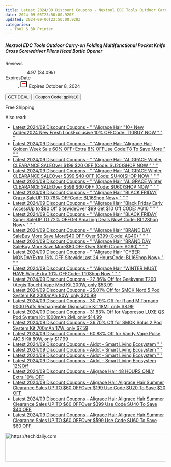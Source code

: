 ```yaml
---
title: Latest 2024/09 Discount Coupons - Nextool EDC Tools Outdoor Carry-On Folding Multifunctional Pocket Knife Cross Screwdriver Pliers Head Bottle Opener
date: 2024-09-05T23:50:00.920Z
updated: 2024-09-06T23:50:00.920Z
categories:
  - Tool & 3D Printer
---
```



<div class="max-w-4xl mx-auto grid grid-cols-1 lg:max-w-5xl lg:gap-x-20 lg:grid-cols-2">
  <div class="relative p-3 col-start-1 row-start-1 flex flex-col-reverse rounded-lg bg-gradient-to-t from-black/75 via-black/0 sm:bg-none sm:row-start-2 sm:p-0 lg:row-start-1">
    <h5 class="mt-1 text-lg font-semibold text-white sm:text-slate-900 md:text-2xl dark:sm:text-white">Nextool EDC Tools Outdoor Carry-on Folding Multifunctional Pocket Knife Cross Screwdriver Pliers Head Bottle Opener</h5>
  </div>
  
  <div class="col-start-1 col-end-3 row-start-1 grid gap-4 sm:mb-6 sm:grid-cols-4 lg:col-start-2 lg:row-span-6 lg:row-end-6 lg:mb-0 lg:gap-6">
    
  </div>
  <dl class="row-start-2 mt-4 flex items-center text-xs font-medium sm:row-start-3 sm:mt-1 md:mt-2.5 lg:row-start-2">
    <dt class="sr-only">Reviews</dt>
    <dd class="flex items-center text-indigo-600 dark:text-indigo-400">
      <svg width="24" height="24" fill="none" aria-hidden="true" class="mr-1 stroke-current dark:stroke-indigo-500">
        <path d="m12 5 2 5h5l-4 4 2.103 5L12 16l-5.103 3L9 14l-4-4h5l2-5Z" stroke-width="2" stroke-linecap="round" stroke-linejoin="round" />
      </svg>
      <span>4.97 <span class="font-normal text-slate-400">(34.09k)</span></span>
    </dd>
    <dt class="sr-only">ExpiresDate</dt>
    <dd class="flex items-center">
      <svg width="2" height="2" aria-hidden="true" fill="currentColor" class="mx-3 text-slate-300">
        <circle cx="1" cy="1" r="1" />
      </svg>
      <svg width="24" height="24" viewBox="0 0 24 24" fill="none" stroke="currentColor" stroke-width="2">
        <rect x="3" y="3" width="18" height="18" rx="2" fill="#fff" />
        <path d="M6 10L18 10" stroke="red" stroke-width="2" fill="none" />
        <path d="M10 6L10 18" stroke="#fff" stroke-width="2" fill="none" />
      </svg>
      Expires October 8, 2024    </dd>
  </dl>
  <div class="col-start-1 row-start-3 mt-4 self-center sm:col-start-2 sm:row-span-2 sm:row-start-2 sm:mt-0 lg:col-start-1 lg:row-start-3 lg:row-end-4 lg:mt-6">
    <button type="button" onClick="javascript:window.open(decodeURIComponent('https%3A%2F%2Fwww.shareasale.com%2Fu.cfm%3Fd%3D1118619%26m%3D97331%26u%3D4338022'), '_blank');void(0);" class="rounded-lg bg-red-600 px-3 py-2 text-sm font-medium leading-6 text-white">GET DEAL</button>
    <button type="button" onClick="javascript:window.open(decodeURIComponent('https%3A%2F%2Fwww.shareasale.com%2Fu.cfm%3Fd%3D1118619%26m%3D97331%26u%3D4338022'), '_blank');void(0);" class="border-dashed border-2 border-indigo-600 bg-green-100 text-sm leading-6 font-medium py-2 px-3 rounded-lg">Coupon Code: gplife10</button>
  </div>
  <p class="col-start-1 mt-4 text-sm leading-6 sm:col-span-2 lg:col-span-1 lg:row-start-4 lg:mt-6 dark:text-slate-400">
    Free Shipping 
  </p>
</div>
<span class="atpl-alsoreadstyle">Also read:</span>
<div><ul>
<li><a href="https://coupons.techidaily.com/coupon-1925454-app-19272-impact/"><u>Latest 2024/09 Discount Coupons - " "Aligrace Hair "10+ New Added2024 New Fresh LookExclusive 10% OFFCode: T10BUY NOW " " "</u></a></li>
<li><a href="https://coupons.techidaily.com/coupon-1821156-app-19272-impact/"><u>Latest 2024/09 Discount Coupons - " "Aligrace Hair "Aligrace Hair Golden Week Sale 60% OFF+Extra 8% OFFUse Code:T8 To Save More " " "</u></a></li>
<li><a href="https://coupons.techidaily.com/coupon-1938659-app-19272-impact/"><u>Latest 2024/09 Discount Coupons - " "Aligrace Hair "ALIGRACE Winter CLEARANCE SALEOver $199 $20 OFF (Code: SU20)SHOP NOW " " "</u></a></li>
<li><a href="https://coupons.techidaily.com/coupon-1938660-app-19272-impact/"><u>Latest 2024/09 Discount Coupons - " "Aligrace Hair "ALIGRACE Winter CLEARANCE SALEOver $399 $40 OFF (Code: SU40)SHOP NOW " " "</u></a></li>
<li><a href="https://coupons.techidaily.com/coupon-1938661-app-19272-impact/"><u>Latest 2024/09 Discount Coupons - " "Aligrace Hair "ALIGRACE Winter CLEARANCE SALEOver $599 $60 OFF (Code: SU60)SHOP NOW " " "</u></a></li>
<li><a href="https://coupons.techidaily.com/coupon-1885900-app-19272-impact/"><u>Latest 2024/09 Discount Coupons - " "Aligrace Hair "BLACK FRIDAY Crazy SaleUP TO 76% OFFCode: BL16Shop Now> " " "</u></a></li>
<li><a href="https://coupons.techidaily.com/coupon-1868452-app-19272-impact/"><u>Latest 2024/09 Discount Coupons - " "Aligrace Hair "Black Friday Early AccessUp to $80 Off SitewideOver $99 Get $10 Off CODE: AG10 " " "</u></a></li>
<li><a href="https://coupons.techidaily.com/coupon-1885987-app-19272-impact/"><u>Latest 2024/09 Discount Coupons - " "Aligrace Hair "BLACK FRIDAY Super SaleUP TO 72% OFFGet Amazing Deals Now! Code: BL12Shop Now> " " "</u></a></li>
<li><a href="https://coupons.techidaily.com/coupon-1868453-app-19272-impact/"><u>Latest 2024/09 Discount Coupons - " "Aligrace Hair "BRAND DAY SaleBuy More Save More$40 OFF Over $399 (Code: AG40) " " "</u></a></li>
<li><a href="https://coupons.techidaily.com/coupon-1868454-app-19272-impact/"><u>Latest 2024/09 Discount Coupons - " "Aligrace Hair "BRAND DAY SaleBuy More Save More$80 OFF Over $599 (Code: AG80) " " "</u></a></li>
<li><a href="https://coupons.techidaily.com/coupon-1885901-app-19272-impact/"><u>Latest 2024/09 Discount Coupons - " "Aligrace Hair "CYBER MONDAYExtra 16% OFF SitewideLast 24 HoursCode: BL16Shop Now> " " "</u></a></li>
<li><a href="https://coupons.techidaily.com/coupon-1896484-app-19272-impact/"><u>Latest 2024/09 Discount Coupons - " "Aligrace Hair "WINTER MUST HAVE WigsExtra 10% OFFCode: T10Shop Now " " "</u></a></li>
<li><a href="https://coupons.techidaily.com/coupon-931573-share-90958-sale/"><u>Latest 2024/09 Discount Coupons - 22.86% Off for Geekvape T200 (Aegis Touch) Vape Mod Kit 200W, only $53.99</u></a></li>
<li><a href="https://coupons.techidaily.com/coupon-922358-share-90958-sale/"><u>Latest 2024/09 Discount Coupons - 25.01% Off for SMOK Nord 5 Pod System Kit 2000mAh 80W, only $20.99</u></a></li>
<li><a href="https://coupons.techidaily.com/coupon-931576-share-90958-sale/"><u>Latest 2024/09 Discount Coupons - 30.79% Off for R and M Tornado 9000 Puffs Rechargeable Disposable Kit 18Ml, only $8.99</u></a></li>
<li><a href="https://coupons.techidaily.com/coupon-929358-share-90958-sale/"><u>Latest 2024/09 Discount Coupons - 31.83% Off for Vaporesso LUXE QS Pod System Kit 1000mAh 2Ml, only $14.99</u></a></li>
<li><a href="https://coupons.techidaily.com/coupon-921235-share-90958-sale/"><u>Latest 2024/09 Discount Coupons - 36.70% Off for SMOK Solus 2 Pod System Kit 700mAh 17W, only $7.59</u></a></li>
<li><a href="https://coupons.techidaily.com/coupon-928013-share-90958-sale/"><u>Latest 2024/09 Discount Coupons - 60.88% Off for Vandy Vape Pulse AIO.5 Kit 80W, only $17.99</u></a></li>
<li><a href="https://coupons.techidaily.com/coupon-1740051-app-19576-impact/"><u>Latest 2024/09 Discount Coupons - Aidot - Smart Living Ecosystem " "</u></a></li>
<li><a href="https://coupons.techidaily.com/coupon-1741405-app-19576-impact/"><u>Latest 2024/09 Discount Coupons - Aidot - Smart Living Ecosystem " "</u></a></li>
<li><a href="https://coupons.techidaily.com/coupon-1741407-app-19576-impact/"><u>Latest 2024/09 Discount Coupons - Aidot - Smart Living Ecosystem " "</u></a></li>
<li><a href="https://coupons.techidaily.com/coupon-1808696-app-19576-impact/"><u>Latest 2024/09 Discount Coupons - Aidot - Smart Living Ecosystem 12%Off</u></a></li>
<li><a href="https://coupons.techidaily.com/coupon-1880918-app-19272-impact/"><u>Latest 2024/09 Discount Coupons - Aligrace Hair 48 HOURS ONLY Extra 10% OFF</u></a></li>
<li><a href="https://coupons.techidaily.com/coupon-1802230-app-19272-impact/"><u>Latest 2024/09 Discount Coupons - Aligrace Hair Aligrace Hair Summer Clearance Sales UP TO $60 OFFOver $199 Use Code SU20 To Save $20 OFF</u></a></li>
<li><a href="https://coupons.techidaily.com/coupon-1802231-app-19272-impact/"><u>Latest 2024/09 Discount Coupons - Aligrace Hair Aligrace Hair Summer Clearance Sales UP TO $60 OFFOver $399 Use Code SU40 To Save $40 OFF</u></a></li>
<li><a href="https://coupons.techidaily.com/coupon-1802232-app-19272-impact/"><u>Latest 2024/09 Discount Coupons - Aligrace Hair Aligrace Hair Summer Clearance Sales UP TO $60 OFFOver $599 Use Code SU60 To Save $60 OFF</u></a></li>
</ul></div>

<ins class="adsbygoogle"
      style="display:block"
      data-ad-client="ca-pub-7571918770474297"
      data-ad-slot="8358498916"
      data-ad-format="auto"
      data-full-width-responsive="true"></ins>
<!-- affiliate ads begin -->
<a href="https://appsumo.8odi.net/c/5597632/2123727/7443" target="_top" id="2123727">
  <img src="//a.impactradius-go.com/display-ad/7443-2123727" border="0" alt="https://techidaily.com" width="728" height="90"/>
</a>
<img height="0" width="0" src="https://appsumo.8odi.net/i/5597632/2123727/7443" style="position:absolute;visibility:hidden;" border="0" />
<!-- affiliate ads end -->